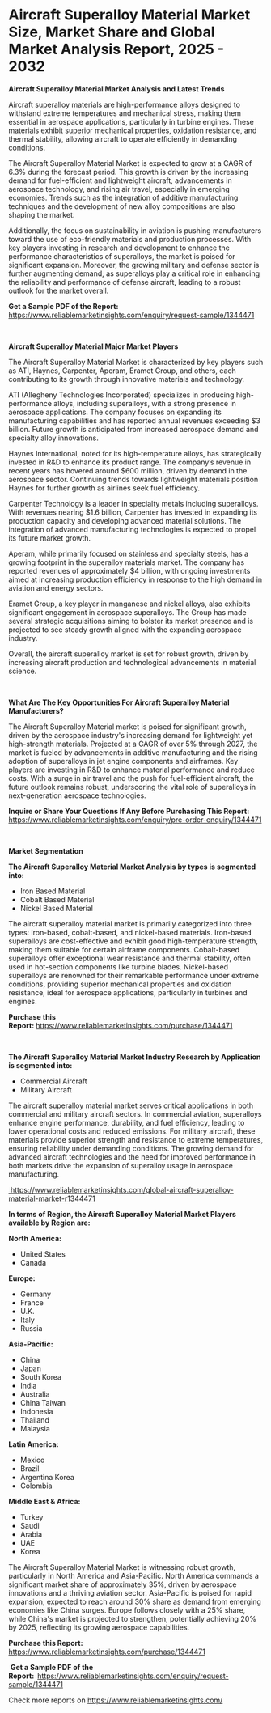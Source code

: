 <p><h1>Aircraft Superalloy Material Market Size, Market Share and Global Market Analysis Report, 2025 - 2032</h1></p><p><strong>Aircraft Superalloy Material Market Analysis and Latest Trends</strong></p>
<p><p>Aircraft superalloy materials are high-performance alloys designed to withstand extreme temperatures and mechanical stress, making them essential in aerospace applications, particularly in turbine engines. These materials exhibit superior mechanical properties, oxidation resistance, and thermal stability, allowing aircraft to operate efficiently in demanding conditions. </p><p>The Aircraft Superalloy Material Market is expected to grow at a CAGR of 6.3% during the forecast period. This growth is driven by the increasing demand for fuel-efficient and lightweight aircraft, advancements in aerospace technology, and rising air travel, especially in emerging economies. Trends such as the integration of additive manufacturing techniques and the development of new alloy compositions are also shaping the market. </p><p>Additionally, the focus on sustainability in aviation is pushing manufacturers toward the use of eco-friendly materials and production processes. With key players investing in research and development to enhance the performance characteristics of superalloys, the market is poised for significant expansion. Moreover, the growing military and defense sector is further augmenting demand, as superalloys play a critical role in enhancing the reliability and performance of defense aircraft, leading to a robust outlook for the market overall.</p></p>
<p><strong>Get a Sample PDF of the Report:&nbsp;</strong> <a href="https://www.reliablemarketinsights.com/enquiry/request-sample/1344471?utm_campaign=3295&utm_medium=2&utm_source=Github&utm_content=ia&utm_term=24032025&utm_id=aircraft-superalloy-material">https://www.reliablemarketinsights.com/enquiry/request-sample/1344471</a></p>
<p>&nbsp;</p>
<p><strong>Aircraft Superalloy Material Major Market Players</strong></p>
<p><p>The Aircraft Superalloy Material Market is characterized by key players such as ATI, Haynes, Carpenter, Aperam, Eramet Group, and others, each contributing to its growth through innovative materials and technology. </p><p>ATI (Allegheny Technologies Incorporated) specializes in producing high-performance alloys, including superalloys, with a strong presence in aerospace applications. The company focuses on expanding its manufacturing capabilities and has reported annual revenues exceeding $3 billion. Future growth is anticipated from increased aerospace demand and specialty alloy innovations.</p><p>Haynes International, noted for its high-temperature alloys, has strategically invested in R&D to enhance its product range. The company’s revenue in recent years has hovered around $600 million, driven by demand in the aerospace sector. Continuing trends towards lightweight materials position Haynes for further growth as airlines seek fuel efficiency.</p><p>Carpenter Technology is a leader in specialty metals including superalloys. With revenues nearing $1.6 billion, Carpenter has invested in expanding its production capacity and developing advanced material solutions. The integration of advanced manufacturing technologies is expected to propel its future market growth.</p><p>Aperam, while primarily focused on stainless and specialty steels, has a growing footprint in the superalloy materials market. The company has reported revenues of approximately $4 billion, with ongoing investments aimed at increasing production efficiency in response to the high demand in aviation and energy sectors.</p><p>Eramet Group, a key player in manganese and nickel alloys, also exhibits significant engagement in aerospace superalloys. The Group has made several strategic acquisitions aiming to bolster its market presence and is projected to see steady growth aligned with the expanding aerospace industry.</p><p>Overall, the aircraft superalloy market is set for robust growth, driven by increasing aircraft production and technological advancements in material science.</p></p>
<p>&nbsp;</p>
<p><strong>What Are The Key Opportunities For Aircraft Superalloy Material Manufacturers?</strong></p>
<p><p>The Aircraft Superalloy Material market is poised for significant growth, driven by the aerospace industry's increasing demand for lightweight yet high-strength materials. Projected at a CAGR of over 5% through 2027, the market is fueled by advancements in additive manufacturing and the rising adoption of superalloys in jet engine components and airframes. Key players are investing in R&D to enhance material performance and reduce costs. With a surge in air travel and the push for fuel-efficient aircraft, the future outlook remains robust, underscoring the vital role of superalloys in next-generation aerospace technologies.</p></p>
<p><strong>Inquire or Share Your Questions If Any Before Purchasing This Report:</strong> <a href="https://www.reliablemarketinsights.com/enquiry/pre-order-enquiry/1344471?utm_campaign=3295&utm_medium=2&utm_source=Github&utm_content=ia&utm_term=24032025&utm_id=aircraft-superalloy-material">https://www.reliablemarketinsights.com/enquiry/pre-order-enquiry/1344471</a></p>
<p>&nbsp;</p>
<p><strong>Market Segmentation</strong></p>
<p><strong>The Aircraft Superalloy Material Market Analysis by types is segmented into:</strong></p>
<p><ul><li>Iron Based Material</li><li>Cobalt Based Material</li><li>Nickel Based Material</li></ul></p>
<p><p>The aircraft superalloy material market is primarily categorized into three types: iron-based, cobalt-based, and nickel-based materials. Iron-based superalloys are cost-effective and exhibit good high-temperature strength, making them suitable for certain airframe components. Cobalt-based superalloys offer exceptional wear resistance and thermal stability, often used in hot-section components like turbine blades. Nickel-based superalloys are renowned for their remarkable performance under extreme conditions, providing superior mechanical properties and oxidation resistance, ideal for aerospace applications, particularly in turbines and engines.</p></p>
<p><strong>Purchase this Report:&nbsp;</strong><a href="https://www.reliablemarketinsights.com/purchase/1344471?utm_campaign=3295&utm_medium=2&utm_source=Github&utm_content=ia&utm_term=24032025&utm_id=aircraft-superalloy-material">https://www.reliablemarketinsights.com/purchase/1344471</a></p>
<p>&nbsp;</p>
<p><strong>The Aircraft Superalloy Material Market Industry Research by Application is segmented into:</strong></p>
<p><ul><li>Commercial Aircraft</li><li>Military Aircraft</li></ul></p>
<p><p>The aircraft superalloy material market serves critical applications in both commercial and military aircraft sectors. In commercial aviation, superalloys enhance engine performance, durability, and fuel efficiency, leading to lower operational costs and reduced emissions. For military aircraft, these materials provide superior strength and resistance to extreme temperatures, ensuring reliability under demanding conditions. The growing demand for advanced aircraft technologies and the need for improved performance in both markets drive the expansion of superalloy usage in aerospace manufacturing.</p></p>
<p><a href="https://www.reliablemarketinsights.com/global-aircraft-superalloy-material-market-r1344471?utm_campaign=3295&utm_medium=2&utm_source=Github&utm_content=ia&utm_term=24032025&utm_id=aircraft-superalloy-material">&nbsp;https://www.reliablemarketinsights.com/global-aircraft-superalloy-material-market-r1344471</a></p>
<p><strong>In terms of Region, the Aircraft Superalloy Material Market Players available by Region are:</strong></p>
<p>
    <p> <strong> North America: </strong>
        <ul>
            <li>United States</li>
            <li>Canada</li>
        </ul>
        </p> 
    <p> <strong> Europe: </strong>
        <ul>
            <li>Germany</li>
            <li>France</li>
            <li>U.K.</li>
            <li>Italy</li>
            <li>Russia</li>
        </ul>
        </p> 
    <p> <strong> Asia-Pacific: </strong>
        <ul>
            <li>China</li>
            <li>Japan</li>
            <li>South Korea</li>
            <li>India</li>
            <li>Australia</li>
            <li>China Taiwan</li>
            <li>Indonesia</li>
            <li>Thailand</li>
            <li>Malaysia</li>
        </ul>
        </p> 
    <p> <strong> Latin America: </strong>
        <ul>
            <li>Mexico</li>
            <li>Brazil</li>
            <li>Argentina Korea</li>
            <li>Colombia</li>
        </ul>
        </p> 
    <p> <strong> Middle East & Africa: </strong>
        <ul>
            <li>Turkey</li>
            <li>Saudi</li>
            <li>Arabia</li>
            <li>UAE</li>
            <li>Korea</li>
        </ul>
    </p>
    </p>
<p><p>The Aircraft Superalloy Material Market is witnessing robust growth, particularly in North America and Asia-Pacific. North America commands a significant market share of approximately 35%, driven by aerospace innovations and a thriving aviation sector. Asia-Pacific is poised for rapid expansion, expected to reach around 30% share as demand from emerging economies like China surges. Europe follows closely with a 25% share, while China's market is projected to strengthen, potentially achieving 20% by 2025, reflecting its growing aerospace capabilities.</p></p>
<p><strong>Purchase this Report: </strong><a href="https://www.reliablemarketinsights.com/purchase/1344471?utm_campaign=3295&utm_medium=2&utm_source=Github&utm_content=ia&utm_term=24032025&utm_id=aircraft-superalloy-material">https://www.reliablemarketinsights.com/purchase/1344471</a></p>
<p>&nbsp;<strong>Get a Sample PDF of the Report:&nbsp;&nbsp;</strong><a href="https://www.reliablemarketinsights.com/enquiry/request-sample/1344471?utm_campaign=3295&utm_medium=2&utm_source=Github&utm_content=ia&utm_term=24032025&utm_id=aircraft-superalloy-material">https://www.reliablemarketinsights.com/enquiry/request-sample/1344471</a></p>
<p><strong></strong></p>
<p>Check more reports on <a href="https://www.reliablemarketinsights.com/?utm_campaign=3295&utm_medium=2&utm_source=Github&utm_content=ia&utm_term=24032025&utm_id=aircraft-superalloy-material">https://www.reliablemarketinsights.com/</a></p>